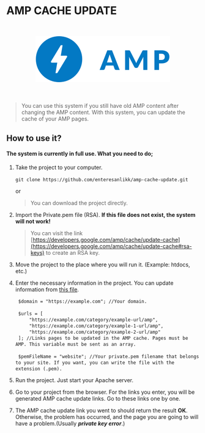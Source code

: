 # AMP CACHE UPDATE
<p align="center" style="margin: 50px 0;">
    <img src="amp-logo.svg" />
</p>

> You can use this system if you still have old AMP content after changing the AMP content. With this system, you can update the cache of your AMP pages.

## How to use it?

#### The system is currently in full use. What you need to do;

1. Take the project to your computer.

    `git clone https://github.com/enteresanlikk/amp-cache-update.git`

    or

    > You can download the project directly.

2. Import the Private.pem file (RSA). **If this file does not exist, the system will not work!**
    > You can visit the link [https://developers.google.com/amp/cache/update-cache](https://developers.google.com/amp/cache/update-cache#rsa-keys) to create an RSA key.

3. Move the project to the place where you will run it. (Example: htdocs, etc.)
4. Enter the necessary information in the project. You can update information from [this file](index.php).

        $domain = "https://example.com"; //Your domain.

        $urls = [
            "https://example.com/category/example-url/amp",
            "https://example.com/category/example-1-url/amp",
            "https://example.com/category/example-2-url/amp"
        ]; //Links pages to be updated in the AMP cache. Pages must be AMP. This variable must be sent as an array.

        $pemFileName = "website"; //Your private.pem filename that belongs to your site. If you want, you can write the file with the extension (.pem).
        
5. Run the project. Just start your Apache server.
6. Go to your project from the browser. For the links you enter, you will be generated AMP cache update links. Go to these links one by one.
7. The AMP cache update link you went to should return the result **OK**. Otherwise, the problem has occurred, and the page you are going to will have a problem.(Usually ***private key error***.)
